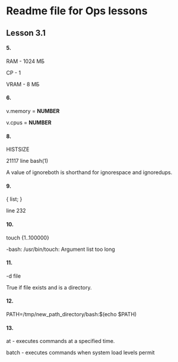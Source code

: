 # Readme file for Ops lessons

## Lesson 3.1

#### 5.

RAM - 1024 МБ 

CP - 1 

VRAM - 8 МБ

#### 6.

v.memory = __NUMBER__

v.cpus = __NUMBER__

#### 8.

HISTSIZE 

21117 line bash(1)

A value of ignoreboth is shorthand for ignorespace and ignoredups.

#### 9.

{ list; }

line 232

#### 10.

touch {1..100000} 

-bash: /usr/bin/touch: Argument list too long

#### 11.

 -d file

 True if file exists and is a directory.

#### 12.

PATH=/tmp/new_path_directory/bash:$(echo $PATH)

#### 13.

at - executes commands at a specified time.

batch - executes commands when system load levels permit
